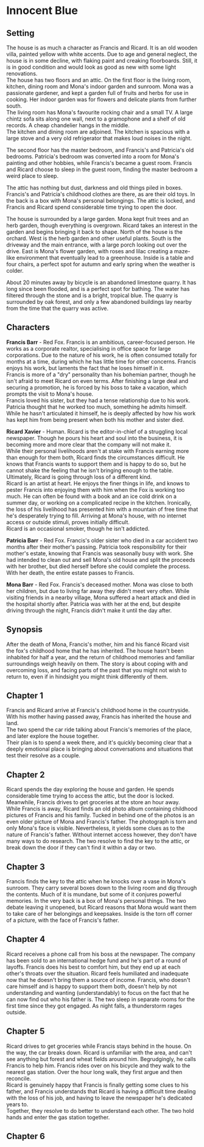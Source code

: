 
# Innocent Blue

## Setting

The house is as much a character as Francis and Ricard. It is an old wooden villa, painted yellow with white accents. Due to age and general neglect, the house is in some decline, with flaking paint and creaking floorboards. Still, it is in good condition and would look as good as new with some light renovations.</br>
The house has two floors and an attic. On the first floor is the living room, kitchen, dining room and Mona's indoor garden and sunroom. Mona was a passionate gardener, and kept a garden full of fruits and herbs for use in cooking. Her indoor garden was for flowers and delicate plants from further south.</br>
The living room has Mona's favourite rocking chair and a small TV. A large chintz sofa sits along one wall, next to a gramophone and a shelf of old records. A cheap chandelier hangs in the middle.</br>
The kitchen and dining room are adjoined. The kitchen is spacious with a large stove and a very old refrigerator that makes loud noises in the night.

The second floor has the master bedroom, and Francis's and Patricia's old bedrooms. Patricia's bedroom was converted into a room for Mona's painting and other hobbies, while Francis's became a guest room. Francis and Ricard choose to sleep in the guest room, finding the master bedroom a weird place to sleep.

The attic has nothing but dust, darkness and old things piled in boxes. Francis's and Patricia's childhood clothes are there, as are their old toys. In the back is a box with Mona's personal belongings. The attic is locked, and Francis and Ricard spend considerable time trying to open the door.

The house is surrounded by a large garden. Mona kept fruit trees and an herb garden, though everything is overgrown. Ricard takes an interest in the garden and begins bringing it back to shape. North of the house is the orchard. West is the herb garden and other useful plants. South is the driveway and the main entrance, with a large porch looking out over the drive. East is Mona's flower garden, with roses and lilac creating a maze-like environment that eventually lead to a greenhouse. Inside is a table and four chairs, a perfect spot for autumn and early spring when the weather is colder.

About 20 minutes away by bicycle is an abandoned limestone quarry. It has long since been flooded, and is a perfect spot for bathing. The water has filtered through the stone and is a bright, tropical blue. The quarry is surrounded by oak forest, and only a few abandoned buildings lay nearby from the time that the quarry was active.

## Characters

**Francis Barr** - Red Fox. Francis is an ambitious, career-focused person. He works as a corporate realtor, specialising in office space for large corporations. Due to the nature of his work, he is often consumed totally for months at a time, during which he has little time for other concerns. Francis enjoys his work, but laments the fact that he loses himself in it.</br>
Francis is more of a "dry" personality than his bohemian partner, though he isn't afraid to meet Ricard on even terms. After finishing a large deal and securing a promotion, he is forced by his boss to take a vacation, which prompts the visit to Mona's house.</br>
Francis loved his sister, but they had a tense relationship due to his work. Patricia thought that he worked too much, something he admits himself. While he hasn't articulated it himself, he is deeply affected by how his work has kept him from being present when both his mother and sister died.

**Ricard Xavier** - Human. Ricard is the editor-in-chief of a struggling local newspaper. Though he pours his heart and soul into the business, it is becoming more and more clear that the company will not make it.</br>
While their personal livelihoods aren't at stake with Francis earning more than enough for them both, Ricard finds the circumstances difficult. He knows that Francis wants to support them and is happy to do so, but he cannot shake the feeling that he isn't bringing enough to the table. Ultimately, Ricard is going through loss of a different kind.</br>
Ricard is an artist at heart. He enjoys the finer things in life, and knows to pester Francis into enjoying them with him when the Fox is working too much. He can often be found with a book and an ice cold drink on a summer day, or working on a complicated recipe in the kitchen. Ironically, the loss of his livelihood has presented him with a mountain of free time that he's desperately trying to fill. Arriving at Mona's house, with no internet access or outside stimuli, proves initially difficult.</br>
Ricard is an occasional smoker, though he isn't addicted.

**Patricia Barr** - Red Fox. Francis's older sister who died in a car accident two months after their mother's passing. Patricia took responsibility for their mother's estate, knowing that Francis was seasonally busy with work. She had intended to clean out and sell Mona's old house and split the proceeds with her brother, but died herself before she could complete the process. With her death, the entire estate passes to Francis.

**Mona Barr** - Red Fox. Francis's deceased mother. Mona was close to both her children, but due to living far away they didn't meet very often. While visiting friends in a nearby village, Mona suffered a heart attack and died in the hospital shortly after. Patricia was with her at the end, but despite driving through the night, Francis didn't make it until the day after.

## Synopsis

After the death of Mona, Francis's mother, him and his fiancé Ricard visit the fox's childhood home that he has inherited. The house hasn't been inhabited for half a year, and the return of childhood memories and familiar surroundings weigh heavily on them. The story is about coping with and overcoming loss, and facing parts of the past that you might not wish to return to, even if in hindsight you might think differently of them.

## Chapter 1

Francis and Ricard arrive at Francis's childhood home in the countryside. With his mother having passed away, Francis has inherited the house and land. </br>
The two spend the car ride talking about Francis's memories of the place, and later explore the house together. </br>
Their plan is to spend a week there, and it's quickly becoming clear that a deeply emotional place is bringing about conversations and situations that test their resolve as a couple.

## Chapter 2

Ricard spends the day exploring the house and garden. He spends considerable time trying to access the attic, but the door is locked. Meanwhile, Francis drives to get groceries at the store an hour away. </br>
While Francis is away, Ricard finds an old photo album containing childhood pictures of Francis and his family. Tucked in behind one of the photos is an even older picture of Mona and Francis's father. The photograph is torn and only Mona's face is visible. Nevertheless, it yields some clues as to the nature of Francis's father. Without internet access however, they don't have many ways to do research. The two resolve to find the key to the attic, or break down the door if they can't find it within a day or two.

## Chapter 3

Francis finds the key to the attic when he knocks over a vase in Mona's sunroom. They carry several boxes down to the living room and dig through the contents. Much of it is mundane, but some of it conjures powerful memories. In the very back is a box of Mona's personal things. The two debate leaving it unopened, but Ricard reasons that Mona would want them to take care of her belongings and keepsakes. Inside is the torn off corner of a picture, with the face of Francis's father. 

## Chapter 4

Ricard receives a phone call from his boss at the newspaper. The company has been sold to an international hedge fund and he's part of a round of layoffs. Francis does his best to comfort him, but they end up at each other's throats over the situation. Ricard feels humiliated and inadequate now that he doesn't bring them a source of income. Francis, who doesn't care himself and is happy to support them both, doesn't help by not understanding and wanting (understandably) to focus on the fact that he can now find out who his father is. The two sleep in separate rooms for the first time since they got engaged. As night falls, a thunderstorm rages outside.

## Chapter 5

Ricard drives to get groceries while Francis stays behind in the house. On the way, the car breaks down. Ricard is unfamiliar with the area, and can't see anything but forest and wheat fields around him. Begrudgingly, he calls Francis to help him. Francis rides over on his bicycle and they walk to the nearest gas station. Over the hour long walk, they first argue and then reconcile.</br>
Ricard is genuinely happy that Francis is finally getting some clues to his father, and Francis understands that Ricard is having a difficult time dealing with the loss of his job, and having to leave the newspaper he's dedicated years to.</br>
Together, they resolve to do better to understand each other. The two hold hands and enter the gas station together.

## Chapter 6


